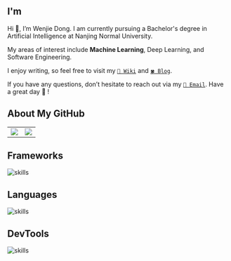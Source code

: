 <!------------ 个人介绍 ------------>
## I'm
Hi 👋, I’m Wenjie Dong. I am currently pursuing a Bachelor's degree in Artificial Intelligence at Nanjing Normal University.

My areas of interest include <b>Machine Learning</b>, Deep Learning, and Software Engineering. 

I enjoy writing, so feel free to visit my [`📄 Wiki`](https://wiki.dwj601.cn/ "wiki") and [`🍀 Blog`](https://blog.dwj601.cn/ "blog").

If you have any questions, don’t hesitate to reach out via my [`📧 Email`](mailto:explorer-dong@foxmail.com). Have a great day 🤗 !


<!------------ 所有仓库概览 ------------>
## About My GitHub
<table>
  <tr>
    <!-- 贡献状态 -->
    <td><center><img src="https://github-readme-stats.vercel.app/api?username=Explorer-Dong&show_icons=true&theme=solarized-light&hide_border=true"></center></td>
    <!-- 语言占比 -->
    <td><center><img src="https://github-readme-stats.vercel.app/api/top-langs/?username=Explorer-Dong&show_icons=true&theme=solarized-light&hide_border=true&hide=css,html,cmake,ejs,stylus,jupyter,batchfile&exclude_repo=explorer-dong.github.io,blog"></center></td>
  </tr>
</table>


<!-- 框架 -->
## Frameworks
![skills](https://skillicons.dev/icons?i=qt,flask,pytorch)


<!-- 语言 -->
## Languages
![skills](https://skillicons.dev/icons?i=c,cpp,python,matlab)


<!-- 工具 -->
## DevTools
![skills](https://skillicons.dev/icons?i=git,md,latex)
